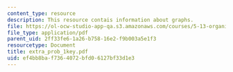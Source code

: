 ```yaml
---
content_type: resource
description: This resource contais information about graphs.
file: https://ol-ocw-studio-app-qa.s3.amazonaws.com/courses/5-13-organic-chemistry-ii-fall-2006/ef4bb8baf7364072bfd06127bf33d1e3_extra_prob_1key.pdf
file_type: application/pdf
parent_uid: 2ff33fe6-1a26-b758-16e2-f9b003a5e1f3
resourcetype: Document
title: extra_prob_1key.pdf
uid: ef4bb8ba-f736-4072-bfd0-6127bf33d1e3
---
```


